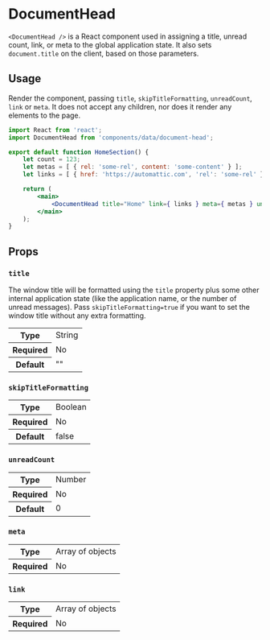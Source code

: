 # DocumentHead

`<DocumentHead />` is a React component used in assigning a title, unread count, link, or meta to the global application state. It also sets `document.title` on the client, based on those parameters.

## Usage

Render the component, passing `title`, `skipTitleFormatting`, `unreadCount`, `link` or `meta`. It does not accept any children, nor does it render any elements to the page.

```jsx
import React from 'react';
import DocumentHead from 'components/data/document-head';

export default function HomeSection() {
	let count = 123;
	let metas = [ { rel: 'some-rel', content: 'some-content' } ];
	let links = [ { href: 'https://automattic.com', 'rel': 'some-rel' } ];

	return (
		<main>
			<DocumentHead title="Home" link={ links } meta={ metas } unreadCount={ count } />
		</main>
	);
}
```

## Props

### `title`

The window title will be formatted using the `title` property plus some other internal application state (like the application name, or the number of unread messages). Pass `skipTitleFormatting=true` if you want to set the window title without any extra formatting.

<table>
	<tr><th>Type</th><td>String</td></tr>
	<tr><th>Required</th><td>No</td></tr>
	<tr><th>Default</th><td>""</td></tr>
</table>

### `skipTitleFormatting`

<table>
	<tr><th>Type</th><td>Boolean</td></tr>
	<tr><th>Required</th><td>No</td></tr>
	<tr><th>Default</th><td>false</td></tr>
</table>

### `unreadCount`

<table>
	<tr><th>Type</th><td>Number</td></tr>
	<tr><th>Required</th><td>No</td></tr>
	<tr><th>Default</th><td>0</td></tr>
</table>

### `meta`

<table>
	<tr><th>Type</th><td>Array of objects</td></tr>
	<tr><th>Required</th><td>No</td></tr>
</table>

### `link`

<table>
	<tr><th>Type</th><td>Array of objects</td></tr>
	<tr><th>Required</th><td>No</td></tr>
</table>
